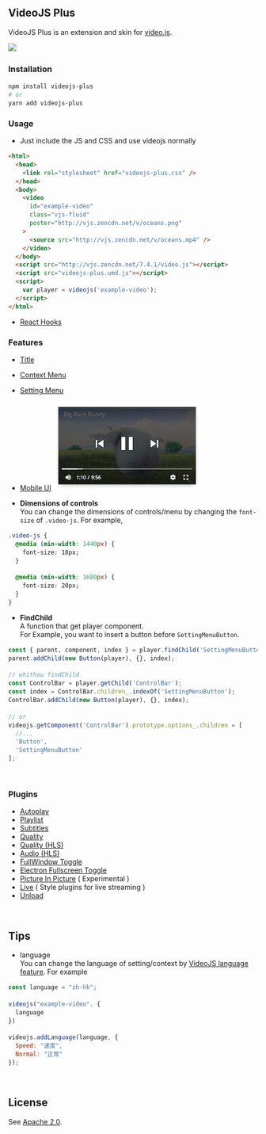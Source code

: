 ## VideoJS Plus <!-- {docsify-ignore-all} -->

VideoJS Plus is an extension and skin for [video.js](https://github.com/videojs/video.js). <br>

<img src="./screenshot/electron-frameless-player.png">

### Installation

```bash
npm install videojs-plus
# or
yarn add videojs-plus
```

### Usage

- Just include the JS and CSS and use videojs normally

```html
<html>
  <head>
    <link rel="stylesheet" href="videojs-plus.css" />
  </head>
  <body>
    <video
      id="example-video"
      class="vjs-fluid"
      poster="http://vjs.zencdn.net/v/oceans.png"
    >
      <source src="http://vjs.zencdn.net/v/oceans.mp4" />
    </video>
  </body>
  <script src="http://vjs.zencdn.net/7.4.1/video.js"></script>
  <script src="videojs-plus.umd.js"></script>
  <script>
    var player = videojs('example-video');
  </script>
</html>
```

- [React Hooks](https://codesandbox.io/s/71z2lm4ko6)

### Features

- [Title](./Title.md)
- [Context Menu](./docs/ContextMenu.md)
- [Setting Menu](./docs/SettingMenu.md)
- [Mobile UI](./docs/Mobile.md)
  <img src="./screenshot/mobileui.control.small.png" width="300">

- **Dimensions of controls**<br>
  You can change the dimensions of controls/menu by changing the `font-size` of `.video-js`. For example,

```css
.video-js {
  @media (min-width: 1440px) {
    font-size: 18px;
  }

  @media (min-width: 1680px) {
    font-size: 20px;
  }
}
```

- **FindChild** <br>
  A function that get player component. <br>
  For Example, you want to insert a button before `SettingMenuButton`.

```js
const { parent, component, index } = player.findChild('SettingMenuButton')[0];
parent.addChild(new Button(player), {}, index);

// whithou findChild
const ControlBar = player.getChild('ControlBar');
const index = ControlBar.children_.indexOf('SettingMenuButton');
ControlBar.addChild(new Button(player), {}, index);

// or
videojs.getComponent('ControlBar').prototype.options_.children = [
  //...
  'Button',
  'SettingMenuButton'
];
```

<br>

### Plugins

- [Autoplay](./docs/plugins/Autoplay.md)
- [Playlist](./docs/plugins/Playlist.md)
- [Subtitles](./docs/plugins/Subtitles.md)
- [Quality](./docs/plugins/Quality.md)
- [Quality (HLS)](./docs/plugins/QualityHls.md)
- [Audio (HLS)](./docs/plugins/Audio.md)
- [FullWindow Toggle](./docs/plugins/FullWindow.md)
- [Electron Fullscreen Toggle](./docs/plugins/ElectronFullscreenToggle.md)
- [Picture In Picture](./docs/plugins/PictureInPicture.md) ( Experimental )
- [Live](./docs/plugins/Live.md) ( Style plugins for live streaming )
- [Unload](./docs/plugins/Unload.md)

<br>

## Tips <!-- {docsify-ignore} -->

- language <br>
  You can change the language of setting/context by [VideoJS language feature](https://docs.videojs.com/docs/guides/languages.html). For example

```js
const language = "zh-hk";

videojs("example-video". {
  language
})

videojs.addLanguage(language, {
  Speed: "速度",
  Normal: "正常"
});
```

<br>

## License <!-- {docsify-ignore} -->

See [Apache 2.0](LICENSE).
